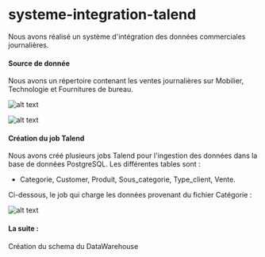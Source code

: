 # systeme-integration-talend

Nous avons réalisé un système d'intégration des données commerciales journalières.

#### Source de donnée

Nous avons un répertoire contenant les ventes journalières sur Mobilier, Technologie et Fournitures de bureau.

![alt text](https://github.com/Gerard237/e2e-data-pipeline/blob/main/repertoire.png)

![alt text](https://github.com/Gerard237/e2e-data-pipeline/blob/main/fichier_csv.png)

#### Création du job Talend

Nous avons créé plusieurs jobs Talend pour l'ingestion des données dans la base de données PostgreSQL. Les différentes tables sont :

- Categorie, Customer, Produit, Sous_categorie, Type_client, Vente.

Ci-dessous, le job qui charge les données provenant du fichier Catégorie : 

![alt text](https://github.com/Gerard237/e2e-data-pipeline/blob/main/job.png)

#### La suite :

Création du schema du DataWarehouse
